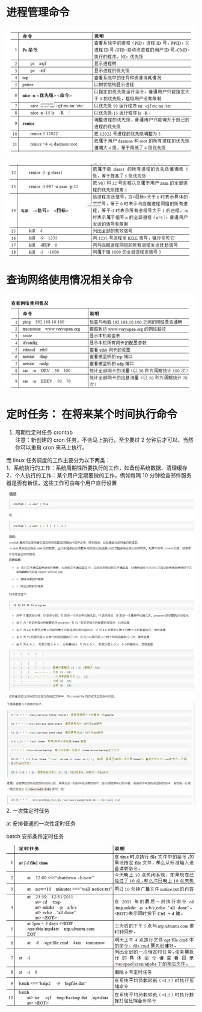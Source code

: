 # 进程管理命令
![img_61.png](img_61.png)    

![img_62.png](img_62.png)    


# 查询网络使用情况相关命令
![img_63.png](img_63.png)    



# 定时任务： 在将来某个时间执行命令   
1. 周期性定时任务
crontab    
   注意：新创建的 cron 任务，不会马上执行，至少要过 2 分钟后才可以，当然你可以重启 cron 来马上执行。

而 linux 任务调度的工作主要分为以下两类：     
1、系统执行的工作：系统周期性所要执行的工作，如备份系统数据、清理缓存    
2、个人执行的工作：某个用户定期要做的工作，例如每隔 10 分钟检查邮件服务器是否有新信，这些工作可由每个用户自行设置   

![img_64.png](img_64.png)   
![img_65.png](img_65.png)   
2. 一次性定时任务  

at  安排普通的一次性定时任务   

batch     安排条件定时任务    

![img_66.png](img_66.png)     